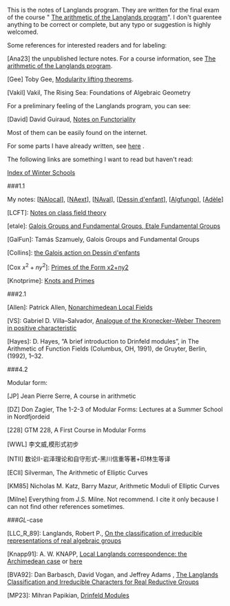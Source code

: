 This is the notes of Langlands program. They are written for the final exam of the course " [The arithmetic of the Langlands program](https://www.ma.imperial.ac.uk/~acaraian/alp.pdf)". I don't guarentee anything to be correct or complete, but any typo or suggestion is  highly welcomed.



Some references for interested readers and for labeling:

\[Ana23\] the unpublished lecture notes. For a course information, see [The arithmetic of the Langlands program](https://www.ma.imperial.ac.uk/~acaraian/alp.pdf).

\[Gee\] Toby Gee, [Modularity lifting theorems](https://arxiv.org/abs/2202.05818).

\[Vakil\] Vakil, The Rising Sea: Foundations of Algebraic Geometry



For a preliminary feeling of the Langlands program, you can see:

[David] David Guiraud, [Notes on Functoriality](https://typo.iwr.uni-heidelberg.de/fileadmin/groups/arithgeo/templates/data/David_Guiraud/functoriality_20131216.pdf)



Most of them can be easily found on the internet.

For some parts I have already written, see [here](http://home.ustc.edu.cn/~xx352229/web/main/newprogram.html) .

The following links are something I want to read but haven't read:

[Index of Winter Schools](https://swc-math.github.io/aws/index.html)



###1.1

My notes: \[[NAlocal](https://github.com/ramified/personal_handwritten_collection/raw/main/weeklyupdate/2022.04.10_non-Archimedean_local_field_F.pdf)\],  \[[NAext](https://github.com/ramified/personal_handwritten_collection/raw/main/weeklyupdate/2022.05.01_extension_of_NA_local_field.pdf)\],  \[[NAval](https://github.com/ramified/personal_handwritten_collection/raw/main/weeklyupdate/2022.07.10_NA_valued_field.pdf)\],  \[[Dessin d'enfant](https://github.com/ramified/personal_tex_collection/raw/main/dessin%20d&#39;enfant/dessin%20d&#39;enfant%20ppt.pdf)\],  \[[Algfungp](https://github.com/ramified/personal_handwritten_collection/raw/main/scattered/%E4%BB%A3%E6%95%B0%E5%9F%BA%E6%9C%AC%E7%BE%A4.pdf)\],  \[[Adèle](https://github.com/ramified/personal_handwritten_collection/blob/raw/weeklyupdate/2022.08.28_global_field.pdf)\]

\[LCFT\]: [Notes on class field theory](https://kskedlaya.org/cft)

\[etale\]: [Galois Groups and Fundamental Groups, Etale Fundamental Groups](https://math.berkeley.edu/~dcorwin/files/etale.pdf)

\[GalFun\]:  Tamás Szamuely, Galois Groups and Fundamental Groups

\[Collins\]: [the Galois action on Dessin d'enfants](http://math.uchicago.edu/~may/REU2019/REUPapers/Collins.pdf)

\[Cox $x^2+ny^2$\]: [Primes of the Form x2+ny2](http://www.math.toronto.edu/~ila/Cox-Primes_of_the_form_x2+ny2.pdf)

\[Knotprime\]: [Knots and Primes](http://www.math.columbia.edu/~chaoli/tutorial2012/knots-and-primes.pdf)

###2.1

\[Allen\]: Patrick Allen, [Nonarchimedean Local Fields](https://faculty.math.illinois.edu/~pballen/research/LocalFields.pdf)

\[VS\]: Gabriel D. Villa–Salvador, [Analogue of the Kronecker–Weber Theorem in positive characteristic](https://www.ctrl.cinvestav.mx/~gvilla/KronecherWebercharpDegruyerv3.pdf)

\[Hayes\]:  D. Hayes, “A brief introduction to Drinfeld modules”, in The Arithmetic of Function Fields (Columbus, OH, 1991), de Gruyter, Berlin, (1992), 1–32.

###4.2

Modular form:

\[JP\] Jean Pierre Serre, A course in arithmetic

\[DZ\] Don Zagier, The 1-2-3 of Modular Forms: Lectures at a Summer School in Nordfjordeid

\[228\] GTM 228, A First Course in Modular Forms

\[WWL\] 李文威,模形式初步

\[NTII\] 数论II-岩泽理论和自守形式-黑川信重等著+印林生等译

\[ECII\] Silverman, The Arithmetic of Elliptic Curves

\[KM85\] Nicholas M. Katz, Barry Mazur, Arithmetic Moduli of Elliptic Curves

\[Milne\] Everything from J.S. Milne. Not recommend. I cite it only because I can not find other references sometimes.

###$GL$-case

\[LLC_R_89\]: Langlands, Robert P., [On the classification of irreducible representations of real algebraic groups](https://publications.ias.edu/sites/default/files/classification-rpl.pdf)

\[Knapp91\]: A. W. KNAPP, [Local Langlands correspondence: the Archimedean case](https://www.math.stonybrook.edu/~aknapp/pdf-files/motives.pdf) or [here](https://www.researchgate.net/publication/240095596_Local_Langlands_correspondence_The_Archimedean_case)

\[BVA92\]: Dan Barbasch, David Vogan, and Jeffrey Adams
, [The Langlands Classification and Irreducible Characters for Real Reductive Groups](http://www.math.utah.edu/~ptrapa/math-library/abv/abv.pdf)

\[MP23\]: Mihran Papikian, [Drinfeld Modules](https://link.springer.com/book/10.1007/978-3-031-19707-9)

